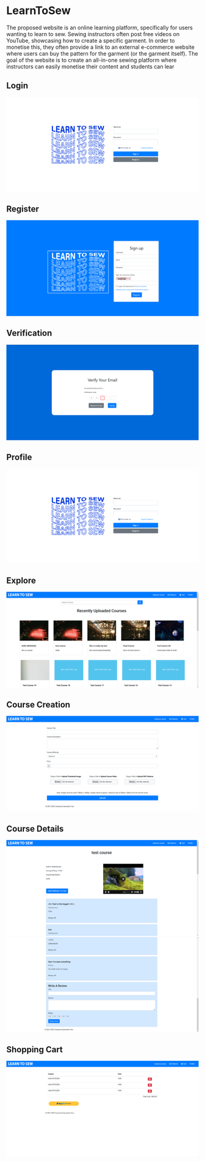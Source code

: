 # LearnToSew
The proposed website is an online learning platform, specifically for users wanting to learn to sew. Sewing
instructors often post free videos on YouTube, showcasing how to create a specific garment. In order to
monetise this, they often provide a link to an external e-commerce website where users can buy the pattern for
the garment (or the garment itself). The goal of the website is to create an all-in-one sewing platform where
instructors can easily monetise their content and students can lear

## Login
![](demo-images/1.PNG)

## Register
![](demo-images/2.PNG)

## Verification
![](demo-images/9.PNG)

## Profile 
![](demo-images/1.PNG)

## Explore 
![](demo-images/3.PNG)

## Course Creation 
![](demo-images/4.PNG)

## Course Details 
![](demo-images/7.PNG)
![](demo-images/8.PNG)

## Shopping Cart 
![](demo-images/5.PNG)
